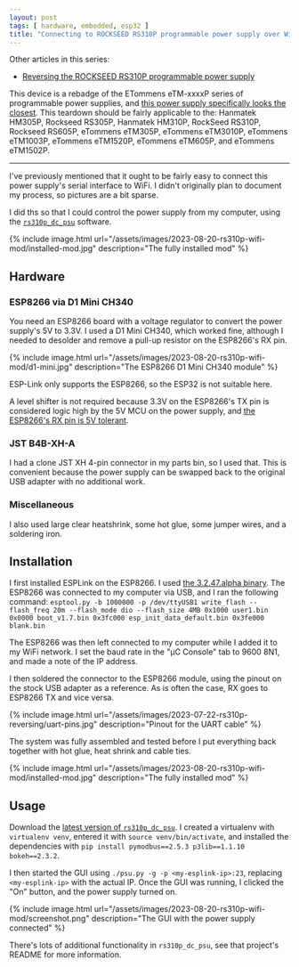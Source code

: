 ```yaml
---
layout: post
tags: [ hardware, embedded, esp32 ]
title: "Connecting to ROCKSEED RS310P programmable power supply over WiFi"
---
```


Other articles in this series:

- [Reversing the ROCKSEED RS310P programmable power supply](/2023/rs310p-reversing)

This device is a rebadge of the ETommens eTM-xxxxP series of programmable power supplies,
and [this power supply specifically looks the closest][et-ref]. This teardown should be fairly
applicable to the: Hanmatek HM305P, Rockseed RS305P, Hanmatek HM310P, RockSeed RS310P, Rockseed
RS605P, eTommens eTM305P, eTommens eTM3010P, eTommens eTM1003P, eTommens eTM1520P, eTommens eTM605P,
and eTommens eTM1502P.

[et-ref]: https://www.etommensltd.com/product/45

---

I've previously mentioned that it ought to be fairly easy to connect this power supply's serial
interface to WiFi. I didn't originally plan to document my process, so pictures are a bit sparse.

I did ths so that I could control the power supply from my computer, using the
[`rs310p_dc_psu`][rs310p_dc_psu] software.

{% include image.html
url="/assets/images/2023-08-20-rs310p-wifi-mod/installed-mod.jpg"
description="The fully installed mod" %}

## Hardware

### ESP8266 via D1 Mini CH340

You need an ESP8266 board with a voltage regulator to convert the power supply's 5V to 3.3V. I used
a D1 Mini CH340, which worked fine, although I needed to desolder and remove a pull-up resistor on
the ESP8266's RX pin.

{% include image.html
url="/assets/images/2023-08-20-rs310p-wifi-mod/d1-mini.jpg"
description="The ESP8266 D1 Mini CH340 module" %}

ESP-Link only supports the ESP8266, so the ESP32 is not suitable here.

A level shifter is not required because 3.3V on the ESP8266's TX pin is considered logic high by the
5V MCU on the power supply, and [the ESP8266's RX pin is 5V tolerant][esp8266-5v-tolerant].

[esp8266-5v-tolerant]: https://www.qworqs.com/2021/05/19/are-the-esp32-and-esp8266-5v-tolerant-yes-they-officially-are/

### JST B4B-XH-A

I had a clone JST XH 4-pin connector in my parts bin, so I used that. This is convenient because the
power supply can be swapped back to the original USB adapter with no additional work.

### Miscellaneous

I also used large clear heatshrink, some hot glue, some jumper wires, and a soldering iron.

## Installation

I first installed ESPLink on the ESP8266. I used [the 3.2.47.alpha binary][esp-link-3.2.47-alpha].
The ESP8266 was connected to my computer via USB, and I ran the following
command: `esptool.py -b 1000000 -p /dev/ttyUSB1 write_flash --flash_freq 20m --flash_mode dio --flash_size 4MB 0x1000 user1.bin 0x0000 boot_v1.7.bin 0x3fc000 esp_init_data_default.bin 0x3fe000 blank.bin`

The ESP8266 was then left connected to my computer while I added it to my WiFi network. I set the
baud rate in the "µC Console" tab to 9600 8N1, and made a note of the IP address.

[esp-link-3.2.47-alpha]: https://github.com/jeelabs/esp-link/releases/tag/v3.2.47.alpha

I then soldered the connector to the ESP8266 module, using the pinout on the stock USB adapter as
a reference. As is often the case, RX goes to ESP8266 TX and vice versa.

{% include image.html
url="/assets/images/2023-07-22-rs310p-reversing/uart-pins.jpg"
description="Pinout for the UART cable" %}

The system was fully assembled and tested before I put everything back together with hot glue, heat
shrink and cable ties.

{% include image.html
url="/assets/images/2023-08-20-rs310p-wifi-mod/installed-mod.jpg"
description="The fully installed mod" %}

## Usage

Download the [latest version of `rs310p_dc_psu`][rs310p_dc_psu]. I created
a virtualenv with `virtualenv venv`, entered it with `source venv/bin/activate`, and installed the
dependencies with `pip install pymodbus==2.5.3 p3lib==1.1.10 bokeh==2.3.2`.

[rs310p_dc_psu]: https://github.com/pjaos/rs310p_dc_psu

I then started the GUI using `./psu.py -g -p <my-esplink-ip>:23`, replacing `<my-esplink-ip>` with
the actual IP. Once the GUI was running, I clicked the "On" button, and the power supply turned on.

{% include image.html
url="/assets/images/2023-08-20-rs310p-wifi-mod/screenshot.png"
description="The GUI with the power supply connected" %}

There's lots of additional functionality in `rs310p_dc_psu`, see that project's README for more
information.
